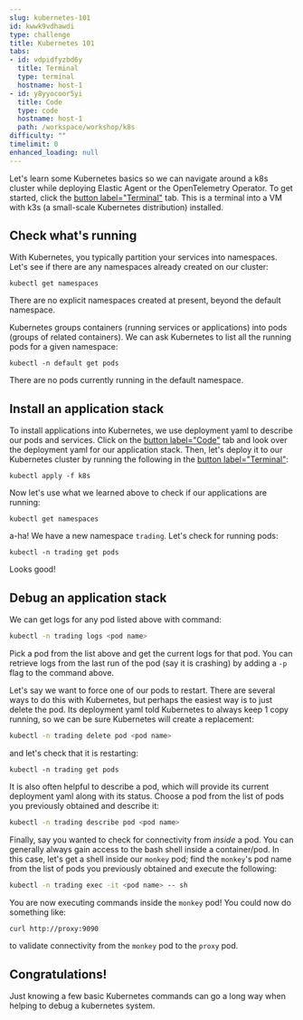 ```yaml
---
slug: kubernetes-101
id: kwwk9vdhawdi
type: challenge
title: Kubernetes 101
tabs:
- id: vdpidfyzbd6y
  title: Terminal
  type: terminal
  hostname: host-1
- id: y8yyocoor5yi
  title: Code
  type: code
  hostname: host-1
  path: /workspace/workshop/k8s
difficulty: ""
timelimit: 0
enhanced_loading: null
---
```

Let's learn some Kubernetes basics so we can navigate around a k8s cluster while deploying Elastic Agent or the OpenTelemetry Operator. To get started, click the [button label="Terminal"](tab-0) tab. This is a terminal into a VM with k3s (a small-scale Kubernetes distribution) installed.

## Check what's running
With Kubernetes, you typically partition your services into namespaces. Let's see if there are any namespaces already created on our cluster:
```bash,run
kubectl get namespaces
````
There are no explicit namespaces created at present, beyond the default namespace.

Kubernetes groups containers (running services or applications) into pods (groups of related containers). We can ask Kubernetes to list all the running pods for a given namespace:
```bash,run
kubectl -n default get pods
````
There are no pods currently running in the default namespace.

## Install an application stack
To install applications into Kubernetes, we use deployment yaml to describe our pods and services. Click on the [button label="Code"](tab-1) tab and look over the deployment yaml for our application stack. Then, let's deploy it to our Kubernetes cluster by running the following in the [button label="Terminal"](tab-0):
```bash,run
kubectl apply -f k8s
````

Now let's use what we learned above to check if our applications are running:
```bash,run
kubectl get namespaces
````
a-ha! We have a new namespace `trading`. Let's check for running pods:
```bash,run
kubectl -n trading get pods
````
Looks good!

## Debug an application stack
We can get logs for any pod listed above with command:
```bash
kubectl -n trading logs <pod name>
````
Pick a pod from the list above and get the current logs for that pod. You can retrieve logs from the last run of the pod (say it is crashing) by adding a `-p` flag to the command above.

Let's say we want to force one of our pods to restart. There are several ways to do this with Kubernetes, but perhaps the easiest way is to just delete the pod. Its deployment yaml told Kubernetes to always keep 1 copy running, so we can be sure Kubernetes will create a replacement:
```bash
kubectl -n trading delete pod <pod name>
````
and let's check that it is restarting:
```bash,run
kubectl -n trading get pods
````

It is also often helpful to describe a pod, which will provide its current deployment yaml along with its status. Choose a pod from the list of pods you previously obtained and describe it:
```bash
kubectl -n trading describe pod <pod name>
```

Finally, say you wanted to check for connectivity from _inside_ a pod. You can generally always gain access to the bash shell inside a container/pod. In this case, let's get a shell inside our `monkey` pod; find the `monkey`'s pod name from the list of pods you previously obtained and execute the following:
```bash
kubectl -n trading exec -it <pod name> -- sh
````
You are now executing commands inside the `monkey` pod! You could now do something like:
```bash
curl http://proxy:9090
````
to validate connectivity from the `monkey` pod to the `proxy` pod.

## Congratulations!
Just knowing a few basic Kubernetes commands can go a long way when helping to debug a kubernetes system.
